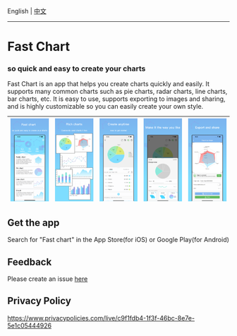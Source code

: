 
English | [中文](https://github.com/CCY0122/QuickChart/blob/main/README-ZH.md)

---

# Fast Chart

### so quick and easy to create your charts

  Fast Chart is an app that helps you create charts quickly and easily. It supports many common charts such as pie charts, radar charts, line charts, bar charts, etc. It is easy to use, supports exporting to images and sharing, and is highly customizable so you can easily create your own style.
  
  |![1](https://github.com/CCY0122/QuickChart/blob/main/ios6_en/1.png)|![1](https://github.com/CCY0122/QuickChart/blob/main/ios6_en/2.png)|![1](https://github.com/CCY0122/QuickChart/blob/main/ios6_en/3.png)|![1](https://github.com/CCY0122/QuickChart/blob/main/ios6_en/4.png)|![1](https://github.com/CCY0122/QuickChart/blob/main/ios6_en/5.png)|
  |-|-|-|-|-|

## Get the app
Search for "Fast chart" in the App Store(for iOS) or Google Play(for Android)

## Feedback
Please create an issue [here](https://github.com/CCY0122/QuickChart/issues/new)

## Privacy Policy
https://www.privacypolicies.com/live/c9f1fdb4-1f3f-46bc-8e7e-5e1c05444926

